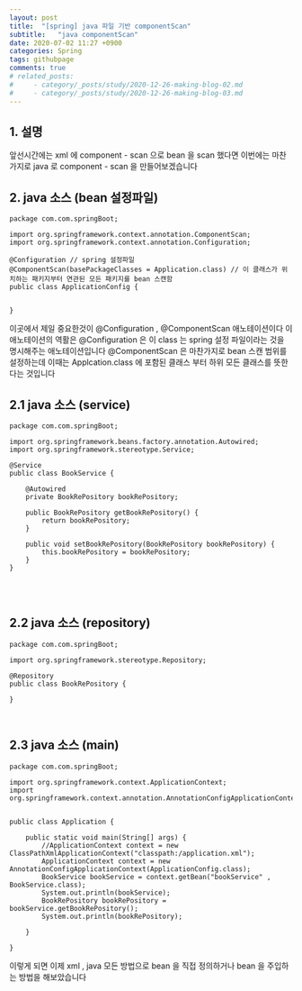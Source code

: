 ```yaml
---
layout: post
title:  "[spring] java 파일 기반 componentScan"
subtitle:   "java componentScan"
date: 2020-07-02 11:27 +0900
categories: Spring
tags: githubpage
comments: true
# related_posts:
#     - category/_posts/study/2020-12-26-making-blog-02.md
#     - category/_posts/study/2020-12-26-making-blog-03.md
---
```



## 1. 설명
앞선시간에는 xml 에 component - scan 으로 bean 을 scan 했다면 이번에는 마찬가지로 java 로 component - scan 을 만들어보겠습니다 


## 2. java 소스 (bean 설정파일)
```
package com.com.springBoot;

import org.springframework.context.annotation.ComponentScan;
import org.springframework.context.annotation.Configuration;

@Configuration // spring 설정파일
@ComponentScan(basePackageClasses = Application.class) // 이 클래스가 위치하는 패키지부터 연관된 모든 패키지를 bean 스캔함
public class ApplicationConfig {
	

}

```
이곳에서 제일 중요한것이 @Configuration , @ComponentScan 애노테이션이다 이 애노테이션의 역활은 
@Configuration 은 이 class 는 spring 설정 파일이라는 것을 명시해주는 애노테이션입니다 
@ComponentScan 은 마찬가지로 bean 스캔 범위를 설정하는데 이때는 Applcation.class 에 포함된 클래스 부터 하위 모든 클래스를 뜻한다는 것입니다 


## 2.1 java 소스 (service)
```
package com.com.springBoot;

import org.springframework.beans.factory.annotation.Autowired;
import org.springframework.stereotype.Service;

@Service
public class BookService {
	
	@Autowired
	private BookRePository bookRePository;

	public BookRePository getBookRePository() {
		return bookRePository;
	}

	public void setBookRePository(BookRePository bookRePository) {
		this.bookRePository = bookRePository;
	}
}


```

​

## 2.2 java 소스 (repository)
```
package com.com.springBoot;

import org.springframework.stereotype.Repository;

@Repository
public class BookRePository {

}



```

## 2.3 java 소스 (main)
```
package com.com.springBoot;

import org.springframework.context.ApplicationContext;
import org.springframework.context.annotation.AnnotationConfigApplicationContext;


public class Application {

	public static void main(String[] args) {
		//ApplicationContext context = new ClassPathXmlApplicationContext("classpath:/application.xml");
		ApplicationContext context = new AnnotationConfigApplicationContext(ApplicationConfig.class);
		BookService bookService = context.getBean("bookService" , BookService.class);
		System.out.println(bookService);
		BookRePository bookRePository = bookService.getBookRePository();
		System.out.println(bookRePository);

	}

}

```
이렇게 되면 이제 xml , java 모든 방법으로 bean 을 직접 정의하거나 bean 을 주입하는 방법을 해보았습니다 
